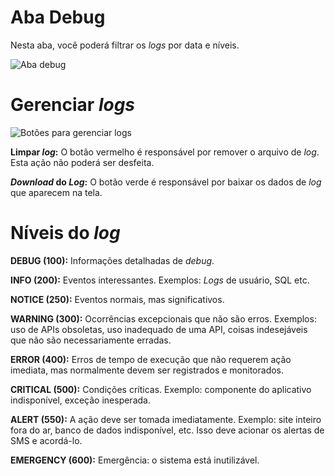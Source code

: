 # Aba Debug

Nesta aba, você poderá filtrar os *logs* por data e níveis.

![Aba debug](/PagSeguro-Checkout-Transparente/assets/tab-debug.png#zoom)

# Gerenciar *logs*

![Botões para gerenciar logs](/PagSeguro-Checkout-Transparente/assets/tab-debug-2.png)

**Limpar *log*:** O botão vermelho é responsável por remover o arquivo de *log*. Esta ação não poderá ser desfeita.

***Download* do *Log*:** O botão verde é responsável por baixar os dados de *log* que aparecem na tela.

# Níveis do *log*

**DEBUG (100):** Informações detalhadas de *debug*.

**INFO (200):** Eventos interessantes. Exemplos: *Logs* de usuário, SQL etc.

**NOTICE (250):** Eventos normais, mas significativos.

**WARNING (300):** Ocorrências excepcionais que não são erros. Exemplos: uso de APIs obsoletas, uso inadequado de uma API, coisas indesejáveis ​​que não são necessariamente erradas.

**ERROR (400):** Erros de tempo de execução que não requerem ação imediata, mas normalmente devem ser registrados e monitorados.

**CRITICAL (500):** Condições críticas. Exemplo: componente do aplicativo indisponível, exceção inesperada.

**ALERT (550):** A ação deve ser tomada imediatamente. Exemplo: site inteiro fora do ar, banco de dados indisponível, etc. Isso deve acionar os alertas de SMS e acordá-lo.

**EMERGENCY (600):** Emergência: o sistema está inutilizável.